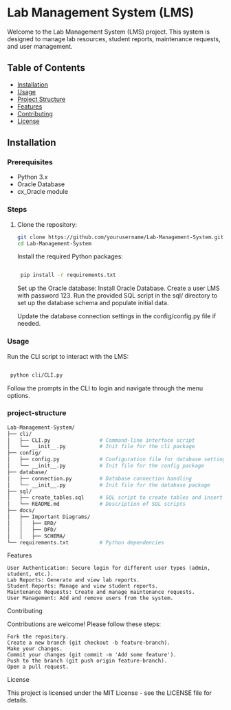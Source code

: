 # Lab Management System (LMS)

Welcome to the Lab Management System (LMS) project. This system is designed to manage lab resources, student reports, maintenance requests, and user management.

## Table of Contents
- [Installation](#installation)
- [Usage](#usage)
- [Project Structure](#project-structure)
- [Features](#features)
- [Contributing](#contributing)
- [License](#license)

## Installation

### Prerequisites
- Python 3.x
- Oracle Database
- cx_Oracle module

### Steps
1. Clone the repository:
   ```bash
   git clone https://github.com/yourusername/Lab-Management-System.git
   cd Lab-Management-System
   ```
    Install the required Python packages:

   ```bash

    pip install -r requirements.txt
   ```
    Set up the Oracle database:
        Install Oracle Database.
        Create a user LMS with password 123.
        Run the provided SQL script in the sql/ directory to set up the database schema and populate initial data.

    Update the database connection settings in the config/config.py file if needed.

### Usage

   Run the CLI script to interact with the LMS:

   ```bash

    python cli/CLI.py
   ```
 Follow the prompts in the CLI to login and navigate through the menu options.

### project-structure
```graphql
Lab-Management-System/
├── cli/
│   ├── CLI.py                # Command-line interface script
│   └── __init__.py           # Init file for the cli package
├── config/
│   ├── config.py             # Configuration file for database settings
│   └── __init__.py           # Init file for the config package
├── database/
│   ├── connection.py         # Database connection handling
│   └── __init__.py           # Init file for the database package
├── sql/
│   ├── create_tables.sql     # SQL script to create tables and insert data
│   └── README.md             # Description of SQL scripts
├── docs/
│   ├── Important Diagrams/
│   │   ├── ERD/
│   │   ├── DFD/
│   │   ├── SCHEMA/
└── requirements.txt          # Python dependencies
```

Features

    User Authentication: Secure login for different user types (admin, student, etc.).
    Lab Reports: Generate and view lab reports.
    Student Reports: Manage and view student reports.
    Maintenance Requests: Create and manage maintenance requests.
    User Management: Add and remove users from the system.

Contributing

Contributions are welcome! Please follow these steps:

    Fork the repository.
    Create a new branch (git checkout -b feature-branch).
    Make your changes.
    Commit your changes (git commit -m 'Add some feature').
    Push to the branch (git push origin feature-branch).
    Open a pull request.

License

This project is licensed under the MIT License - see the LICENSE file for details.
